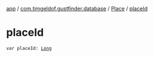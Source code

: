 [app](../../index.md) / [com.timgeldof.gustfinder.database](../index.md) / [Place](index.md) / [placeId](./place-id.md)

# placeId

`var placeId: `[`Long`](https://kotlinlang.org/api/latest/jvm/stdlib/kotlin/-long/index.html)